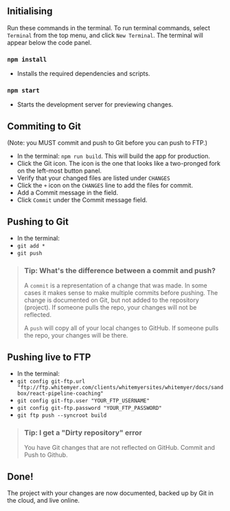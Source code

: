 ## Initialising
Run these commands in the terminal.
To run terminal commands, select `Terminal` from the top menu, and click `New Terminal`.
The terminal will appear below the code panel.


### `npm install`
* Installs the required dependencies and scripts.

### `npm start`
* Starts the development server for previewing changes.

## Commiting to Git
(Note: you MUST commit and push to Git before you can push to FTP.)

* In the terminal: `npm run build`. This will build the app for production.
* Click the Git icon. The icon is the one that looks like a two-pronged fork on the left-most button panel.
* Verify that your changed files are listed under `CHANGES`
* Click the `+` icon on the `CHANGES` line to add the files for commit.
* Add a Commit message in the field.
* Click `Commit` under the Commit message field.

## Pushing to Git

* In the terminal:
* `git add *`
* `git push`

> ### Tip: What's the difference between a commit and push?
>
> A `commit` is a representation of a change that was made. In some cases it makes sense to make multiple commits before pushing.
> The change is documented on Git, but not added to the repository (project). If someone pulls the repo,
> your changes will not be reflected.
>
> A `push` will copy all of your local changes to GitHub. If someone pulls the repo, your changes will be there.

## Pushing live to FTP

* In the terminal:
* `git config git-ftp.url "ftp://ftp.whitemyer.com/clients/whitemyersites/whitemyer/docs/sandbox/react-pipeline-coaching"`
* `git config git-ftp.user "YOUR_FTP_USERNAME"`
* `git config git-ftp.password "YOUR_FTP_PASSWORD"`
* `git ftp push --syncroot build`

> ### Tip: I get a "Dirty repository" error
>
> You have Git changes that are not reflected on GitHub. Commit and Push to Github.

## Done!
The project with your changes are now documented, backed up by Git in the cloud, and live online.